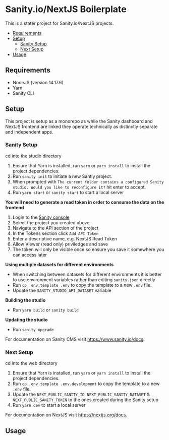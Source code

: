 # Sanity.io/NextJS Boilerplate
This is a stater project for Sanity.io/NextJS projects.

- [Requirements](#requirments)
- [Setup](#setup)
  - [Sanity Setup](#sanity-setup)
  - [Next Setup](#next-setup)
- [Usage](#usage)

## Requirements
- NodeJS (version 14.17.6)
- Yarn
- Sanity CLI

## Setup
This project is setup as a monorepo as while the Sanity dashboard and NextJS frontend are linked they operate technically as distinctly separate and independent apps.

### Sanity Setup
cd into the studio directory

1. Ensure that Yarn is installed, run `yarn` or `yarn install` to install the project dependencies.
2. Run `sanity init` to initiate a new Santiy project.
3. When prompted with `The current folder contains a configured Sanity studio. Would you like to reconfigure it?` hit enter to accept.
4. Run `yarn start` or `sanity start` to start a local server

**You will need to generate a read token in order to consume the data on the frontend**
1. Login to the [Sanity console](https://www.sanity.io/manage)
2. Select the project you created above
3. Navigate to the API section of the project
4. In the Tokens section click `Add API Token`
5. Enter a descriptive name, e.g. NextJS Read Token
6. Allow Viewer (read only) priviledges and save
7. The token will only be visible once so ensure you save it somewhere you can access later

**Using multiple datasets for different environments**
- When switching between datasets for different environments it is better to use environment variables rather than editing `sanity.json` directly
- Run `cp .env.template .env` to copy the template to a new `.env` file.
- Update the `SANITY_STUDIO_API_DATASET` variable

**Building the studio**
- Run `yarn build` or `sanity build`

**Updating the studio**
- Run `sanity upgrade`

For documentation on Sanity CMS visit https://www.sanity.io/docs.

### Next Setup
cd into the web directory

1. Ensure that Yarn is installed, run `yarn` or `yarn install` to install the project dependencies.
2. Run `cp .env.template .env.development` to copy the template to a new `.env` file.
3. Update the `NEXT_PUBLIC_SANITY_ID`, `NEXT_PUBLIC_SANITY_DATASET` & `NEXT_PUBLIC_SANITY_TOKEN` to the ones created during the Sanity setup
4. Run `yarn dev` to start a local server

For documentation on NextJS visit https://nextjs.org/docs.

## Usage